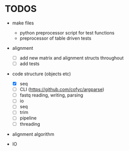 # TODOS


- make files
    - python preprocessor script for test functions
    - preprocessor of table driven tests

- alignment
    - [ ] add new matrix and alignment structs throughout
    - [ ] add tests

- code structure (objects etc)
    - [x] seq
    - [ ] CLI (https://github.com/cofyc/argparse)
    - [ ] fastq reading, writing, parsing
    - [ ] io
    - [ ] seq
    - [ ] trim
    - [ ] pipeline
    - [ ] threading

- alignment algorithm
- IO
